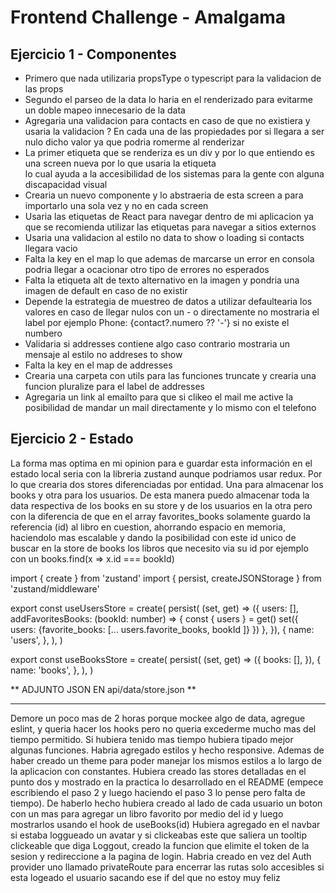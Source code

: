 # Frontend Challenge - Amalgama

## Ejercicio 1 - Componentes

- Primero que nada utilizaria propsType o typescript para la validacion de las props
- Segundo el parseo de la data lo haria en el renderizado para evitarme un doble mapeo innecesario de la data
- Agregaria una validacion para contacts en caso de que no existiera y usaria la validacion ? En cada una de las propiedades por si llegara a ser nulo dicho valor ya que podria romerme al renderizar
- La primer etiqueta que se renderiza es un div y por lo que entiendo es una screen nueva por lo que usaria la etiqueta <main> lo cual ayuda a la accesibilidad de los sistemas para la gente con alguna discapacidad visual
- Crearia un nuevo componente <NavBar/> y lo abstraeria de esta screen a para importarlo una sola vez y no en cada screen
- Usaria las etiquetas <Link/> de React para navegar dentro de mi aplicacion ya que se recomienda utilizar las etiquetas <a> para navegar a sitios externos
- Usaria una validacion al estilo no data to show o loading si contacts llegara vacio
- Falta la key en el map lo que ademas de marcarse un error en consola podria llegar a ocacionar otro tipo de errores no esperados
- Falta la etiqueta alt de texto alternativo en la imagen y pondria una imagen de default en caso de no existir
- Depende la estrategia de muestreo de datos a utilizar defaultearia los valores en caso de llegar nulos con un - o directamente no mostraria el label por ejemplo Phone: {contact?.numero ?? '-'} si no existe el numbero
- Validaria si addresses contiene algo caso contrario mostraria un mensaje al estilo no addreses to show
- Falta la key en el map de addresses
- Crearia una carpeta con utils para las funciones truncate y crearia una funcion pluralize para el label de addresses
- Agregaria un link al emailto para que si clikeo el mail me active la posibilidad de mandar un mail directamente y lo mismo con el telefono

## Ejercicio 2 - Estado

La forma mas optima en mi opinion para e guardar esta información en el estado local seria con la libreria zustand aunque podriamos usar redux. Por lo que crearia dos stores diferenciadas por entidad. Una para almacenar los books y otra para los usuarios. De esta manera puedo almacenar toda la data respectiva de los books en su store y de los usuarios en la otra pero con la diferencia de que en el array favorites_books solamente guardo la referencia (id) al libro en cuestion, ahorrando espacio en memoria, haciendolo mas escalable y dando la posibilidad con este id unico de buscar en la store de books los libros que necesito via su id por ejemplo con un books.find(x => x.id === bookId)

import { create } from 'zustand'
import { persist, createJSONStorage } from 'zustand/middleware'

export const useUsersStore = create(
persist(
(set, get) => ({
users: [],
addFavoritesBooks: (bookId: number) => {
const { users } = get()
set({ users: {favorite_books: [... users.favorite_books, bookId ]} })
},
}),
{
name: 'users',
},
),
)

export const useBooksStore = create(
persist(
(set, get) => ({
books: [],
}),
{
name: 'books',
},
),
)

** ADJUNTO JSON EN api/data/store.json **

************************************************
Demore un poco mas de 2 horas porque mockee algo de data, agregue eslint, y queria hacer los hooks pero no queria excederme mucho mas del tiempo permitido.
Si hubiera tenido mas tiempo hubiera tipado mejor algunas funciones.
Habria agregado estilos y hecho responsive. Ademas de haber creado un theme para poder manejar los mismos estilos a lo largo de la aplicacion con constantes.
Hubiera creado las stores detalladas en el punto dos y mostrado en la practica lo desarrollado en el README (empece escribiendo el paso 2 y luego haciendo el paso 3 lo pense pero falta de tiempo). De haberlo hecho hubiera creado al lado de cada usuario un boton con un mas para agregar un libro favorito por medio del id y luego mostrarlos usando el hook de useBooks(id)
Hubiera agregado en el navbar si estaba loggueado un avatar y si clickeabas este que saliera un tooltip clickeable que diga Loggout, creado la funcion que elimite el token de la sesion y redireccione a la pagina de login.
Habria creado en vez del Auth provider uno llamado privateRoute para encerrar las rutas solo accesibles si esta logeado el usuario sacando ese if del que no estoy muy feliz 
